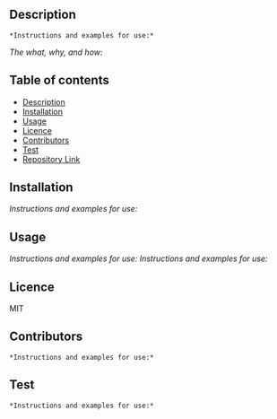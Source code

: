 

 
  ## Description 
  
    *Instructions and examples for use:*

  *The what, why, and how:* 
 
 
  ## Table of contents
  - [Description](#Description)
  - [Installation](#Installation)
  - [Usage](#Usage)
  - [Licence](#Licence)
  - [Contributors](#Contributors)
  - [Test](#Test)
  - [Repository Link](#Repository)

  ## Installation
   *Instructions and examples for use:*
  ## Usage
  *Instructions and examples for use:*
    *Instructions and examples for use:*
  ## Licence
  MIT
  ## Contributors
    *Instructions and examples for use:*
 
  ## Test
    *Instructions and examples for use:*
  